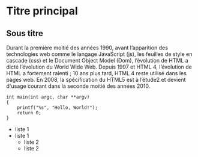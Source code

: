 # Titre principal 

## Sous titre 

Durant la première moitié des années 1990, avant l’apparition des technologies web comme le langage JavaScript (js), les feuilles de style en cascade (css) et le Document Object Model (Dom), l’évolution de HTML a dicté l’évolution du World Wide Web. Depuis 1997 et HTML 4, l’évolution de HTML a fortement ralenti ; 10 ans plus tard, HTML 4 reste utilisé dans les pages web. En 2008, la spécification du HTML5 est à l’étude2 et devient d'usage courant dans la seconde moitié des années 2010. 

``` 
int main(int argc, char **argv)
{
    printf("%s", "Hello, World!");
    return 0;
}
```

* liste 1
* liste 1
    * liste 2 
    * liste 2
